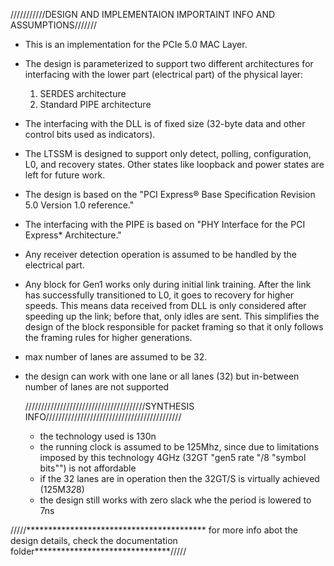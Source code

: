 ///////////DESIGN AND IMPLEMENTAION IMPORTAINT INFO AND ASSUMPTIONS///////
- This is an implementation for the PCIe 5.0 MAC Layer.
- The design is parameterized to support two different architectures for interfacing with the lower part (electrical part) of the physical layer:
  1. SERDES architecture
  2. Standard PIPE architecture
- The interfacing with the DLL is of fixed size (32-byte data and other control bits used as indicators).
- The LTSSM is designed to support only detect, polling, configuration, L0, and recovery states. Other states like loopback and power states are left for future work.
- The design is based on the "PCI Express® Base Specification Revision 5.0 Version 1.0 reference."
- The interfacing with the PIPE is based on "PHY Interface for the PCI Express* Architecture."
- Any receiver detection operation is assumed to be handled by the electrical part.
- Any block for Gen1 works only during initial link training. After the link has successfully transitioned to L0, it goes to recovery for higher speeds.
  This means data received from DLL is only considered after speeding up the link; before that, only idles are sent.
  This simplifies the design of the block responsible for packet framing so that it only follows the framing rules for higher generations.
- max number of lanes are assumed to be 32.
- the design can work with one lane or all lanes (32) but in-between number of lanes are not supported

  //////////////////////////////////////SYNTHESIS INFO///////////////////////////////////////////
  - the technology used is 130n
  - the running clock is assumed to be 125Mhz, since due to limitations imposed by this technology 4GHz (32GT "gen5 rate "/8 "symbol bits"") is not affordable
  - if the 32 lanes are in operation then the 32GT/S is virtually achieved (125M*32*8)
  - the design still works with zero slack whe the period is lowered to 7ns
 
/////***************************************** for more info abot the design details, check the documentation folder*******************************/////
